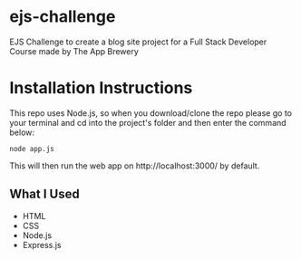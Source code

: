 # ejs-challenge
EJS Challenge to create a blog site project for a Full Stack Developer Course made by The App Brewery

# Installation Instructions

This repo uses Node.js, so when you download/clone the repo please go to your terminal and cd into the project's folder and then enter the command below:
```
node app.js
```
This will then run the web app on http://localhost:3000/ by default.

## What I Used
- HTML
- CSS
- Node.js
- Express.js
